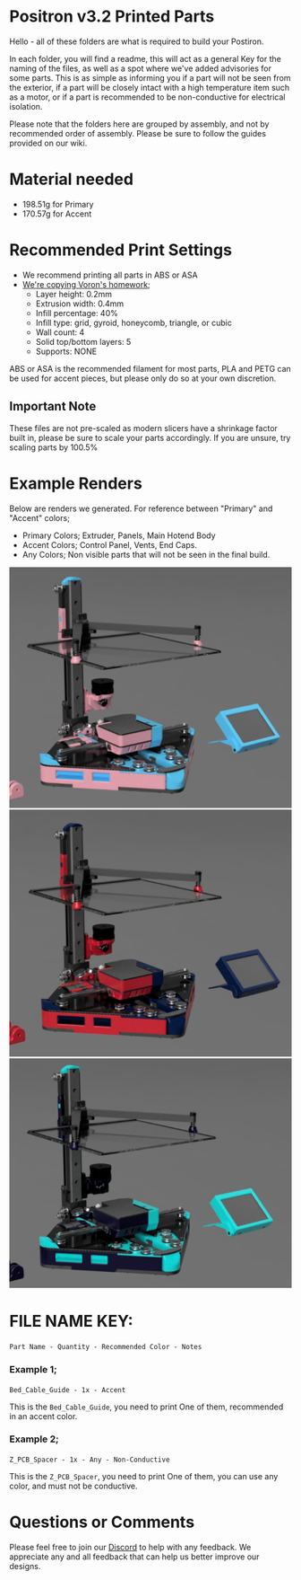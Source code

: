 # Positron v3.2 Printed Parts
Hello - all of these folders are what is required to build your Postiron.

In each folder, you will find a readme, this will act as a general Key for the naming of the files, as well as a spot where we've added advisories for some parts. This is as simple as informing you if a part will not be seen from the exterior, if a part will be closely intact with a high temperature item such as a motor, or if a part is recommended to be non-conductive for electrical isolation.

Please note that the folders here are grouped by assembly, and not by recommended order of assembly. Please be sure to follow the guides provided on our wiki.

# Material needed
 - 198.51g for Primary
 - 170.57g for Accent

# Recommended Print Settings

 - We recommend printing all parts in ABS or ASA
 - [We're copying Voron's homework;](https://docs.vorondesign.com/sourcing.html#print-settings)
    - Layer height: 0.2mm
    - Extrusion width: 0.4mm
    - Infill percentage: 40%
    - Infill type: grid, gyroid, honeycomb, triangle, or cubic
    - Wall count: 4
    - Solid top/bottom layers: 5
    - Supports: NONE

ABS or ASA is the recommended filament for most parts, PLA and PETG can be used for accent pieces, but please only do so at your own discretion.

## Important Note
These files are not pre-scaled as modern slicers have a shrinkage factor built in, please be sure to scale your parts accordingly. If you are unsure, try scaling parts by 100.5%

# Example Renders
Below are renders we generated. For reference between "Primary" and "Accent" colors;
 - Primary Colors; Extruder, Panels, Main Hotend Body
 - Accent Colors; Control Panel, Vents, End Caps.
 - Any Colors; Non visible parts that will not be seen in the final build.

![Example Render 1](./Example_Render_1.png "Example Render 1")
![Example Render 2](./Example_Render_2.png "Example Render 2")
![Example Render 3](./Example_Render_3.png "Example Render 3")

# FILE NAME KEY:
`Part Name - Quantity - Recommended Color - Notes`

### Example 1;
`Bed_Cable_Guide - 1x - Accent`  

This is the `Bed_Cable_Guide`, you need to print One of them, recommended in an accent color.

### Example 2;
`Z_PCB_Spacer - 1x - Any - Non-Conductive`

This is the `Z_PCB_Spacer`, you need to print One of them, you can use any color, and must not be conductive.

# Questions or Comments
Please feel free to join our [Discord](https://discord.gg/mGDkYZtyNY) to help with any feedback. We appreciate any and all feedback that can help us better improve our designs.
